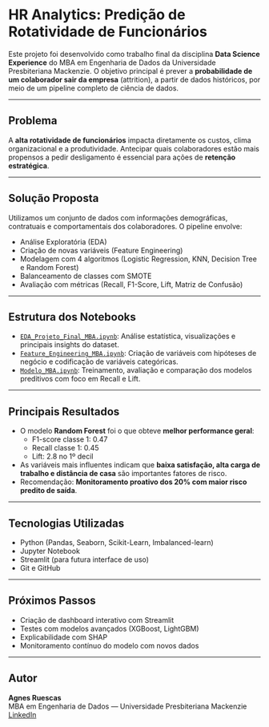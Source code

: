 #  HR Analytics: Predição de Rotatividade de Funcionários

Este projeto foi desenvolvido como trabalho final da disciplina **Data Science Experience** do MBA em Engenharia de Dados da Universidade Presbiteriana Mackenzie. O objetivo principal é prever a **probabilidade de um colaborador sair da empresa** (attrition), a partir de dados históricos, por meio de um pipeline completo de ciência de dados.

---

##  Problema

A **alta rotatividade de funcionários** impacta diretamente os custos, clima organizacional e a produtividade. Antecipar quais colaboradores estão mais propensos a pedir desligamento é essencial para ações de **retenção estratégica**.

---

##  Solução Proposta

Utilizamos um conjunto de dados com informações demográficas, contratuais e comportamentais dos colaboradores. O pipeline envolve:

-  Análise Exploratória (EDA)
-  Criação de novas variáveis (Feature Engineering)
-  Modelagem com 4 algoritmos (Logistic Regression, KNN, Decision Tree e Random Forest)
-  Balanceamento de classes com SMOTE
-  Avaliação com métricas (Recall, F1-Score, Lift, Matriz de Confusão)

---

##  Estrutura dos Notebooks

- [`EDA_Projeto_Final_MBA.ipynb`](./notebooks/EDA_Projeto_Final_MBA.ipynb): Análise estatística, visualizações e principais insights do dataset.
- [`Feature_Engineering_MBA.ipynb`](./notebooks/Feature_Engineering_MBA.ipynb): Criação de variáveis com hipóteses de negócio e codificação de variáveis categóricas.
- [`Modelo_MBA.ipynb`](./notebooks/Modelo_MBA.ipynb): Treinamento, avaliação e comparação dos modelos preditivos com foco em Recall e Lift.

---

##  Principais Resultados

- O modelo **Random Forest** foi o que obteve **melhor performance geral**:
  - F1-score classe 1: 0.47
  - Recall classe 1: 0.45
  - Lift: 2.8 no 1º decil
- As variáveis mais influentes indicam que **baixa satisfação, alta carga de trabalho e distância de casa** são importantes fatores de risco.
- Recomendação: **Monitoramento proativo dos 20% com maior risco predito de saída**.

---

##  Tecnologias Utilizadas

- Python (Pandas, Seaborn, Scikit-Learn, Imbalanced-learn)
- Jupyter Notebook
- Streamlit (para futura interface de uso)
- Git e GitHub

---

##  Próximos Passos

- Criação de dashboard interativo com Streamlit
- Testes com modelos avançados (XGBoost, LightGBM)
- Explicabilidade com SHAP
- Monitoramento contínuo do modelo com novos dados

---

##  Autor

**Agnes Ruescas**  
MBA em Engenharia de Dados — Universidade Presbiteriana Mackenzie  
[LinkedIn](https://www.linkedin.com/in/agnesruescas/) 

